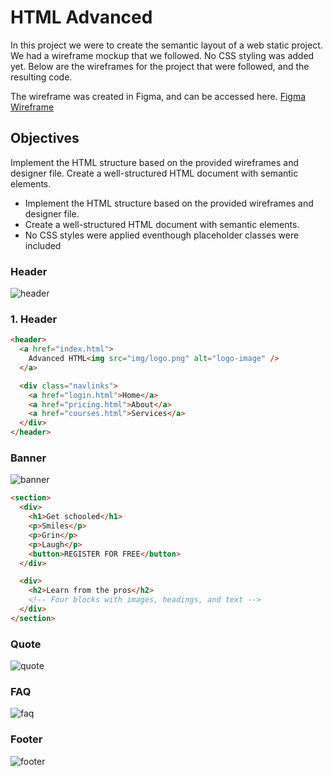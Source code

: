 # HTML Advanced
In this project we were to create the semantic layout of a web static project. We had a wireframe mockup that we followed. No CSS styling was added yet. Below are the wireframes for the project that were followed, and the resulting code. 

The wireframe was created in Figma, and can be accessed here. 
[Figma Wireframe](https://www.figma.com/file/XrEAsu1vQj5fhVaNG38d2W/Homepage?type=design&node-id=0-1&mode=design&t=r2vCvbwwmBs9XkWP-0)


## Objectives
Implement the HTML structure based on the provided wireframes and designer file.
Create a well-structured HTML document with semantic elements.

- Implement the HTML structure based on the provided wireframes and designer file.
- Create a well-structured HTML document with semantic elements.
- No CSS styles were applied eventhough placeholder classes were included

### Header
![header](https://github.com/manningstinson/atlas-web-development/assets/104523090/ff305a6a-d989-4f02-a21c-4445f71aefda)
### 1. Header
```html
<header>
  <a href="index.html">
    Advanced HTML<img src="img/logo.png" alt="logo-image" />
  </a>

  <div class="navlinks">
    <a href="login.html">Home</a>
    <a href="pricing.html">About</a>
    <a href="courses.html">Services</a>
  </div>
</header>
```

### Banner
![banner](https://github.com/manningstinson/atlas-web-development/assets/104523090/3bca0e99-c117-491d-a75a-cf7bab16c057)

```html
<section>
  <div>
    <h1>Get schooled</h1>
    <p>Smiles</p>
    <p>Grin</p>
    <p>Laugh</p>
    <button>REGISTER FOR FREE</button>
  </div>

  <div>
    <h2>Learn from the pros</h2>
    <!-- Four blocks with images, headings, and text -->
  </div>
</section>
```


### Quote
![quote](https://github.com/manningstinson/atlas-web-development/assets/104523090/005a34cd-176b-4dd0-870a-e863ffe29416)





### FAQ
![faq](https://github.com/manningstinson/atlas-web-development/assets/104523090/a24fba43-d610-408c-a185-bbceefc394bc)


### Footer
![footer](https://github.com/manningstinson/atlas-web-development/assets/104523090/5a3a7a65-6e41-4567-916a-6f6d1bb2fa4b)


